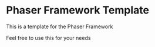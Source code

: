 # Phaser Framework Template
This is a template for the Phaser Framework

Feel free to use this for your needs